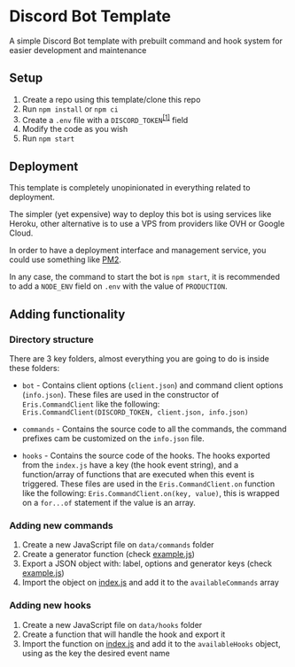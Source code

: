 # Discord Bot Template
A simple Discord Bot template with prebuilt command and hook system for easier development and maintenance

## Setup

1. Create a repo using this template/clone this repo
2. Run ``npm install`` or ``npm ci``
3. Create a ``.env`` file with a ``DISCORD_TOKEN``<sup>[[1]](#discord-bot-creation)</sup> field
4. Modify the code as you wish
5. Run ``npm start``

## Deployment

This template is completely unopinionated in everything related to deployment.

The simpler (yet expensive) way to deploy this bot is using services like Heroku, other alternative is to use a VPS from
providers like OVH or Google Cloud.

In order to have a deployment interface and management service, you could use something like
[PM2](https://pm2.keymetrics.io/).

In any case, the command to start the bot is ``npm start``, it is recommended to add a ``NODE_ENV`` field on ``.env``
with the value of ``PRODUCTION``.

## Adding functionality
### Directory structure
There are 3 key folders, almost everything you are going to do is inside these folders:
- ``bot`` - Contains client options (``client.json``) and command client options (``info.json``). These files are
  used in the constructor of ``Eris.CommandClient`` like the following:
  ``Eris.CommandClient(DISCORD_TOKEN, client.json, info.json)``
  
- ``commands`` - Contains the source code to all the commands, the command prefixes cam be customized on the
  ``info.json`` file.
  
- ``hooks`` - Contains the source code of the hooks. The hooks exported from the ``index.js`` have a key (the hook
  event string), and a function/array of functions that are executed when this event is triggered. These files are used
  in the ``Eris.CommandClient.on`` function like the following: ``Eris.CommandClient.on(key, value)``, this is wrapped
  on a ``for...of`` statement if the value is an array.
  
### Adding new commands

1. Create a new JavaScript file on ``data/commands`` folder
2. Create a generator function (check [example.js](data/commands/example.js))
3. Export a JSON object with: label, options and generator keys (check [example.js](data/commands/example.js))
4. Import the object on [index.js](data/commands/index.js) and add it to the ``availableCommands`` array

### Adding new hooks

1. Create a new JavaScript file on ``data/hooks`` folder
2. Create a function that will handle the hook and export it
3. Import the function on [index.js](data/hooks/index.js) and add it to the ``availableHooks`` object, using as the key
   the desired event name
